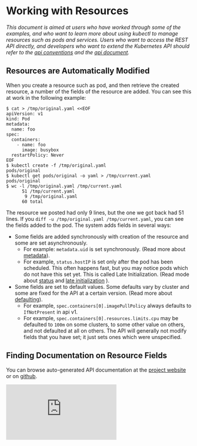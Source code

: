 <!-- BEGIN MUNGE: UNVERSIONED_WARNING -->


<!-- END MUNGE: UNVERSIONED_WARNING -->

# Working with Resources

*This document is aimed at users who have worked through some of the examples,
and who want to learn more about using kubectl to manage resources such
as pods and services.  Users who want to access the REST API directly,
and developers who want to extend the Kubernetes API should
refer to the [api conventions](../devel/api-conventions.md) and
the [api document](../api.md).*

## Resources are Automatically Modified

When you create a resource such as pod, and then retrieve the created
resource, a number of the fields of the resource are added.
You can see this at work in the following example:

```console
$ cat > /tmp/original.yaml <<EOF
apiVersion: v1
kind: Pod
metadata:
  name: foo
spec:
  containers:
    - name: foo
      image: busybox
  restartPolicy: Never
EOF
$ kubectl create -f /tmp/original.yaml
pods/original
$ kubectl get pods/original -o yaml > /tmp/current.yaml
pods/original
$ wc -l /tmp/original.yaml /tmp/current.yaml
      51 /tmp/current.yaml
       9 /tmp/original.yaml
      60 total
```

The resource we posted had only 9 lines, but the one we got back had 51 lines.
If you `diff -u /tmp/original.yaml /tmp/current.yaml`, you can see the fields added to the pod.
The system adds fields in several ways:
  - Some fields are added synchronously with creation of the resource and some are set asynchronously.
    - For example: `metadata.uid` is set synchronously.  (Read more about [metadata](../devel/api-conventions.md#metadata)).
    - For example, `status.hostIP` is set only after the pod has been scheduled.  This often happens fast, but you may notice pods which do not have this set yet.  This is called Late Initialization.  (Read mode about [status](../devel/api-conventions.md#spec-and-status) and [late initialization](../devel/api-conventions.md#late-initialization) ).
  - Some fields are set to default values.  Some defaults vary by cluster and some are fixed for the API at a certain version.  (Read more about [defaulting](../devel/api-conventions.md#defaulting)).
    - For example, `spec.containers[0].imagePullPolicy` always defaults to `IfNotPresent` in api v1.
    - For example, `spec.containers[0].resources.limits.cpu` may be defaulted to  `100m` on some clusters, to some other value on others, and not defaulted at all on others.
The API will generally not modify fields that you have set; it just sets ones which were unspecified.

## <a name="finding_schema_docs"></a>Finding Documentation on Resource Fields

You can browse auto-generated API documentation at the [project website](http://kubernetes.io/v1.1/api-ref.html) or on [github](../../docs/api-reference/).




<!-- BEGIN MUNGE: IS_VERSIONED -->
<!-- TAG IS_VERSIONED -->
<!-- END MUNGE: IS_VERSIONED -->


<!-- BEGIN MUNGE: GENERATED_ANALYTICS -->
[![Analytics](https://kubernetes-site.appspot.com/UA-36037335-10/GitHub/docs/user-guide/working-with-resources.md?pixel)]()
<!-- END MUNGE: GENERATED_ANALYTICS -->
